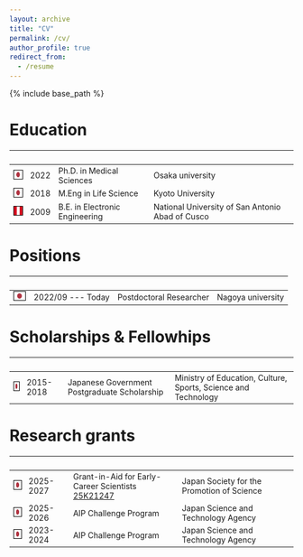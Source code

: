 ```yaml
---
layout: archive
title: "CV"
permalink: /cv/
author_profile: true
redirect_from:
  - /resume
---
```


{% include base_path %}

Education
===============

|<img width=20/>|     |     |     |
| --- | --- | --- | --- |
|<img style='border:1px solid #000000' src="/images/japan_flag.png" width="20" height="15">|2022| Ph.D. in Medical Sciences |Osaka university|
|<img style='border:1px solid #000000' src="/images/japan_flag.png" width="20" height="15">|2018| M.Eng in Life Science |Kyoto University|
|<img style='border:1px solid #000000' src="/images/peru_flag.png" width="20" height="15">|2009| B.E. in Electronic Engineering|National University of San Antonio Abad of Cusco|


Positions
===============

|<img width=20/>|     |     |     |
| --- | --- | --- | --- |
|<img style='border:1px solid #000000' src="/images/japan_flag.png" width="20" height="15">|2022/09 --- Today| Postdoctoral Researcher |Nagoya university|



Scholarships & Fellowhips
===============

|<img width=20/>|     |     |     |
| --- | --- | --- | --- |
|<img style='border:1px solid #000000' src="/images/japan_flag.png" width="20" height="15">|2015-2018|Japanese Government Postgraduate Scholarship|Ministry of Education, Culture, Sports, Science and Technology|

Research grants
===============

|<img width=20/>|     |     |     |
| --- | --- | --- | --- |
|<img style='border:1px solid #000000' src="/images/japan_flag.png" width="20" height="15">| 2025-2027 |Grant-in-Aid for Early-Career Scientists <br> [25K21247](https://kaken.nii.ac.jp/en/grant/KAKENHI-PROJECT-25K21247/)|Japan Society for the Promotion of Science|
|<img style='border:1px solid #000000' src="/images/japan_flag.png" width="20" height="15">| 2025-2026 |AIP Challenge Program|Japan Science and Technology Agency|
|<img style='border:1px solid #000000' src="/images/japan_flag.png" width="20" height="15">| 2023-2024 |AIP Challenge Program|Japan Science and Technology Agency|


